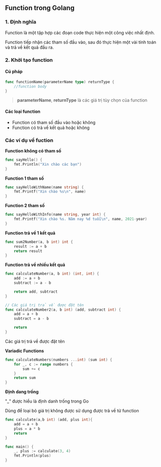 ## Function trong Golang

### 1. Định nghĩa
Function là một tập hợp các đoạn code thực hiện một công việc nhất định. 

Function tiếp nhận các tham số đầu vào, sau đó thực hiện một vài tính toán và trả về kết quả đầu ra.

### 2. Khởi tạo function

#### Cú pháp

```go
func functionName(parameterName type) returnType {  
    //function body
}
```

> **parameterName**, **returnType** là các giá trị tùy chọn của function

#### Các loại function

- Function có tham số đầu vào hoặc không
- Function có trả về kết quả hoặc không

### Các ví dụ về fuction

**Function không có tham số**

```go
func sayHello() {  
    fmt.Println("Xin chào các bạn")
}
```

**Function 1 tham số**

```go
func sayHelloWithName(name string) {
	fmt.Printf("Xin chào %s\n", name)
}
```

**Function 2 tham số**

```go
func sayHelloWithInfo(name string, year int) {
	fmt.Printf("Xin chào %s. Năm nay %d tuổi\n", name, 2021-year)
}
```

**Function trả về 1 kết quả**

```go
func sum2Number(a, b int) int {
	result := a + b
	return result
}
```

**Function trả về nhiều kết quả**

```go
func calculateNumber(a, b int) (int, int) {
	add := a + b
	subtract := a - b

	return add, subtract
}

// Các giá trị trả về được đặt tên
func calculateNumber2(a, b int) (add, subtract int) {
	add = a + b
	subtract = a - b

	return
}
```

Các giá trị trả về được đặt tên

**Variadic Functions**

```go
func calculateNumbers(numbers ...int) (sum int) {
	for _, c := range numbers {
		sum += c
	}
	return sum
}
```

**Định dang trống**

"_" được hiểu là định danh trống trong Go

Dùng để loại bỏ giá trị không được sử dụng được trả về từ function

```go
func calculate(a,b int) (add, plus int){
    add = a + b
    plus = a * b
    return
}

func main() {
	_, plus := calculate(3, 4)
	fmt.Println(plus)
}
```